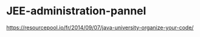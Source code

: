 # JEE-administration-pannel

https://resourcepool.io/fr/2014/09/07/java-university-organize-your-code/
